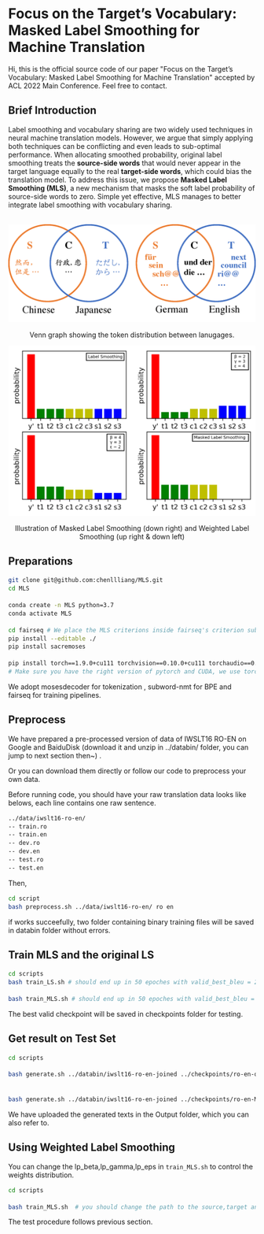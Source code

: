 # Focus on the Target’s Vocabulary: Masked Label Smoothing for Machine Translation
Hi, this is the official source code of our paper "Focus on the Target’s Vocabulary: Masked Label Smoothing for Machine Translation" accepted by ACL 2022 Main Conference. Feel free to contact.

## Brief Introduction


Label smoothing and vocabulary sharing are two widely used techniques in neural machine translation models. However, we argue that simply applying both techniques can be conflicting and even leads to sub-optimal performance. When allocating smoothed probability, original label smoothing treats the **source-side words** that would never appear in the target language equally to the real **target-side words**, which could bias the translation model. To address this issue, we propose **Masked Label Smoothing (MLS)**, a new mechanism that masks the soft label probability of source-side words to zero. Simple yet effective, MLS manages to better integrate label smoothing with vocabulary sharing. 


<br>

<div align=center>
<img width="600" src="./venn.png"/>
  
 Venn graph showing the token distribution between lanugages.
</div>




<div align=center>
<img width="600" src="./bars.png"/>
  
  Illustration of Masked Label Smoothing (down right) and Weighted Label Smoothing (up right & down left)

</div>




## Preparations

```bash
git clone git@github.com:chenllliang/MLS.git
cd MLS

conda create -n MLS python=3.7
conda activate MLS

cd fairseq # We place the MLS criterions inside fairseq's criterion sub-folder, you can find them there.
pip install --editable ./
pip install sacremoses

pip install torch==1.9.0+cu111 torchvision==0.10.0+cu111 torchaudio==0.9.0 -f https://download.pytorch.org/whl/torch_stable.html
# Make sure you have the right version of pytorch and CUDA, we use torch 1.9.0+cu111
```

We adopt mosesdecoder for tokenization , subword-nmt for BPE and fairseq for training pipelines.


## Preprocess

We have prepared a pre-processed version of data of IWSLT16 RO-EN on Google and BaiduDisk (download it and unzip in ../databin/ folder, you can jump to next section then~) .

Or you can download them directly or follow our code to preprocess your own data.

Before running code, you should have your raw translation data looks like belows, each line contains one raw sentence.
```bash
../data/iwslt16-ro-en/
-- train.ro
-- train.en
-- dev.ro
-- dev.en
-- test.ro
-- test.en
```

Then,

```bash
cd script
bash preprocess.sh ../data/iwslt16-ro-en/ ro en
```

if works succeefully, two folder containing binary training files will be saved in databin folder without errors.



## Train MLS and the original LS 


```bash
cd scripts
bash train_LS.sh # should end up in 50 epoches with valid_best_bleu = 22.38

bash train_MLS.sh # should end up in 50 epoches with valid_best_bleu = 22.72
```

The best valid checkpoint will be saved in checkpoints folder for testing.


## Get result on Test Set 

```bash
cd scripts

bash generate.sh ../databin/iwslt16-ro-en-joined ../checkpoints/ro-en-ori-0.1 ../Output/ro-en-ori-ls.out # should get BLEU4 = 22.54


bash generate.sh ../databin/iwslt16-ro-en-joined ../checkpoints/ro-en-MLS-0.1 ../Output/ro-en-MLS-ls.out # should get BLEU4 = 22.89
```
We have uploaded the generated texts in the Output folder, which you can also refer to.

## Using Weighted Label Smoothing

You can change the lp_beta,lp_gamma,lp_eps in `train_MLS.sh` to control the weights distribution.

```bash
cd scripts

bash train_MLS.sh  # you should change the path to the source,target and joined vocabulary individually

```

The test procedure follows previous section.
